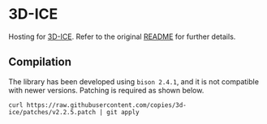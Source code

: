 # 3D-ICE

Hosting for [3D-ICE][1]. Refer to the original [README](README) for further
details.

## Compilation

The library has been developed using `bison 2.4.1`, and it is not compatible
with newer versions. Patching is required as shown below.

```shell
curl https://raw.githubusercontent.com/copies/3d-ice/patches/v2.2.5.patch | git apply
```

[1]: http://esl.epfl.ch/3d-ice
